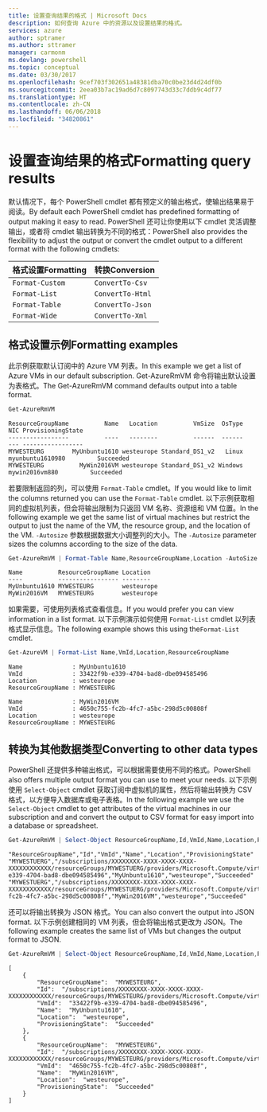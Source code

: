 ```yaml
---
title: 设置查询结果的格式 | Microsoft Docs
description: 如何查询 Azure 中的资源以及设置结果的格式。
services: azure
author: sptramer
ms.author: sttramer
manager: carmonm
ms.devlang: powershell
ms.topic: conceptual
ms.date: 03/30/2017
ms.openlocfilehash: 9cef703f302651a48381dba70c0be23d4d24df0b
ms.sourcegitcommit: 2eea03b7ac19ad6d7c8097743d33c7ddb9c4df77
ms.translationtype: HT
ms.contentlocale: zh-CN
ms.lasthandoff: 06/06/2018
ms.locfileid: "34820861"
---
```

# <a name="formatting-query-results"></a><span data-ttu-id="f3d6a-103">设置查询结果的格式</span><span class="sxs-lookup"><span data-stu-id="f3d6a-103">Formatting query results</span></span>

<span data-ttu-id="f3d6a-104">默认情况下，每个 PowerShell cmdlet 都有预定义的输出格式，使输出结果易于阅读。</span><span class="sxs-lookup"><span data-stu-id="f3d6a-104">By default each PowerShell cmdlet has predefined formatting of output making it easy to read.</span></span>  <span data-ttu-id="f3d6a-105">PowerShell 还可让你使用以下 cmdlet 灵活调整输出，或者将 cmdlet 输出转换为不同的格式：</span><span class="sxs-lookup"><span data-stu-id="f3d6a-105">PowerShell also provides the flexibility to adjust the output or convert the cmdlet output to a different format with the following cmdlets:</span></span>

| <span data-ttu-id="f3d6a-106">格式设置</span><span class="sxs-lookup"><span data-stu-id="f3d6a-106">Formatting</span></span>      | <span data-ttu-id="f3d6a-107">转换</span><span class="sxs-lookup"><span data-stu-id="f3d6a-107">Conversion</span></span>       |
|-----------------|------------------|
| `Format-Custom` | `ConvertTo-Csv`  |
| `Format-List`   | `ConvertTo-Html` |
| `Format-Table`  | `ConvertTo-Json` |
| `Format-Wide`   | `ConvertTo-Xml`  |

## <a name="formatting-examples"></a><span data-ttu-id="f3d6a-108">格式设置示例</span><span class="sxs-lookup"><span data-stu-id="f3d6a-108">Formatting examples</span></span>

<span data-ttu-id="f3d6a-109">此示例获取默认订阅中的 Azure VM 列表。</span><span class="sxs-lookup"><span data-stu-id="f3d6a-109">In this example we get a list of Azure VMs in our default subscription.</span></span>  <span data-ttu-id="f3d6a-110">Get-AzureRmVM 命令将输出默认设置为表格式。</span><span class="sxs-lookup"><span data-stu-id="f3d6a-110">The Get-AzureRmVM command defaults output into a table format.</span></span>

```powershell
Get-AzureRmVM
```

```
ResourceGroupName          Name   Location          VmSize  OsType              NIC ProvisioningState
-----------------          ----   --------          ------  ------              --- -----------------
MYWESTEURG        MyUnbuntu1610 westeurope Standard_DS1_v2   Linux myunbuntu1610980         Succeeded
MYWESTEURG          MyWin2016VM westeurope Standard_DS1_v2 Windows   mywin2016vm880         Succeeded
```

<span data-ttu-id="f3d6a-111">若要限制返回的列，可以使用 `Format-Table` cmdlet。</span><span class="sxs-lookup"><span data-stu-id="f3d6a-111">If you would like to limit the columns returned you can use the `Format-Table` cmdlet.</span></span> <span data-ttu-id="f3d6a-112">以下示例获取相同的虚拟机列表，但会将输出限制为只返回 VM 名称、资源组和 VM 位置。</span><span class="sxs-lookup"><span data-stu-id="f3d6a-112">In the following example we get the same list of virtual machines but restrict the output to just the name of the VM, the resource group, and the location of the VM.</span></span>  <span data-ttu-id="f3d6a-113">`-Autosize` 参数根据数据大小调整列的大小。</span><span class="sxs-lookup"><span data-stu-id="f3d6a-113">The `-Autosize` parameter sizes the columns according to the size of the data.</span></span>

```powershell
Get-AzureRmVM | Format-Table Name,ResourceGroupName,Location -AutoSize
```

```
Name          ResourceGroupName Location
----          ----------------- --------
MyUnbuntu1610 MYWESTEURG        westeurope
MyWin2016VM   MYWESTEURG        westeurope
```

<span data-ttu-id="f3d6a-114">如果需要，可使用列表格式查看信息。</span><span class="sxs-lookup"><span data-stu-id="f3d6a-114">If you would prefer you can view information in a list format.</span></span> <span data-ttu-id="f3d6a-115">以下示例演示如何使用 `Format-List` cmdlet 以列表格式显示信息。</span><span class="sxs-lookup"><span data-stu-id="f3d6a-115">The following example shows this using the`Format-List` cmdlet.</span></span>

```powershell
Get-AzureVM | Format-List Name,VmId,Location,ResourceGroupName
```

```
Name              : MyUnbuntu1610
VmId              : 33422f9b-e339-4704-bad8-dbe094585496
Location          : westeurope
ResourceGroupName : MYWESTEURG

Name              : MyWin2016VM
VmId              : 4650c755-fc2b-4fc7-a5bc-298d5c00808f
Location          : westeurope
ResourceGroupName : MYWESTEURG
```

## <a name="converting-to-other-data-types"></a><span data-ttu-id="f3d6a-116">转换为其他数据类型</span><span class="sxs-lookup"><span data-stu-id="f3d6a-116">Converting to other data types</span></span>

<span data-ttu-id="f3d6a-117">PowerShell 还提供多种输出格式，可以根据需要使用不同的格式。</span><span class="sxs-lookup"><span data-stu-id="f3d6a-117">PowerShell also offers multiple output format you can use to meet your needs.</span></span>  <span data-ttu-id="f3d6a-118">以下示例使用 `Select-Object` cmdlet 获取订阅中虚拟机的属性，然后将输出转换为 CSV 格式，以方便导入数据库或电子表格。</span><span class="sxs-lookup"><span data-stu-id="f3d6a-118">In the following example we use the `Select-Object` cmdlet to get attributes of the virtual machines in our subscription and and convert the output to CSV format for easy import into a database or spreadsheet.</span></span>

```powershell
Get-AzureRmVM | Select-Object ResourceGroupName,Id,VmId,Name,Location,ProvisioningState | ConvertTo-Csv -NoTypeInformation
```

```
"ResourceGroupName","Id","VmId","Name","Location","ProvisioningState"
"MYWESTUERG","/subscriptions/XXXXXXXX-XXXX-XXXX-XXXX-XXXXXXXXXXXX/resourceGroups/MYWESTUERG/providers/Microsoft.Compute/virtualMachines/MyUnbuntu1610","33422f9b-e339-4704-bad8-dbe094585496","MyUnbuntu1610","westeurope","Succeeded"
"MYWESTUERG","/subscriptions/XXXXXXXX-XXXX-XXXX-XXXX-XXXXXXXXXXXX/resourceGroups/MYWESTUERG/providers/Microsoft.Compute/virtualMachines/MyWin2016VM","4650c755-fc2b-4fc7-a5bc-298d5c00808f","MyWin2016VM","westeurope","Succeeded"
```

<span data-ttu-id="f3d6a-119">还可以将输出转换为 JSON 格式。</span><span class="sxs-lookup"><span data-stu-id="f3d6a-119">You can also convert the output into JSON format.</span></span>  <span data-ttu-id="f3d6a-120">以下示例创建相同的 VM 列表，但会将输出格式更改为 JSON。</span><span class="sxs-lookup"><span data-stu-id="f3d6a-120">The following example creates the same list of VMs but changes the output format to JSON.</span></span>

```powershell
Get-AzureRmVM | Select-Object ResourceGroupName,Id,VmId,Name,Location,ProvisioningState | ConvertTo-Json
```

```
[
    {
        "ResourceGroupName":  "MYWESTEURG",
        "Id":  "/subscriptions/XXXXXXXX-XXXX-XXXX-XXXX-XXXXXXXXXXXX/resourceGroups/MYWESTEURG/providers/Microsoft.Compute/virtualMachines/MyUnbuntu1610",
        "VmId":  "33422f9b-e339-4704-bad8-dbe094585496",
        "Name":  "MyUnbuntu1610",
        "Location":  "westeurope",
        "ProvisioningState":  "Succeeded"
    },
    {
        "ResourceGroupName":  "MYWESTEURG",
        "Id":  "/subscriptions/XXXXXXXX-XXXX-XXXX-XXXX-XXXXXXXXXXXX/resourceGroups/MYWESTEURG/providers/Microsoft.Compute/virtualMachines/MyWin2016VM",
        "VmId":  "4650c755-fc2b-4fc7-a5bc-298d5c00808f",
        "Name":  "MyWin2016VM",
        "Location":  "westeurope",
        "ProvisioningState":  "Succeeded"
    }
]
```
